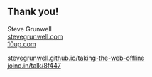 ## Thank you!

Steve Grunwell<br>
[stevegrunwell.com](https://stevegrunwell.com)<br>
[10up.com](http://10up.com)

[stevegrunwell.github.io/taking-the-web-offline](http://stevegrunwell.github.io/taking-the-web-offline)<br>
[joind.in/talk/8f447](https://joind.in/talk/8f447)